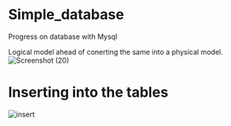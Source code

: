 # Simple_database

Progress on database with Mysql



Logical model ahead of conerting the same into a physical model.
![Screenshot (20)](https://user-images.githubusercontent.com/86672704/186467175-ef25acad-f1ee-4ef5-8470-d027c9acbe06.png)

# Inserting into the tables
![insert](https://user-images.githubusercontent.com/86672704/186467049-1ff03f53-6cab-4028-b9ec-54c5914006ea.png)
